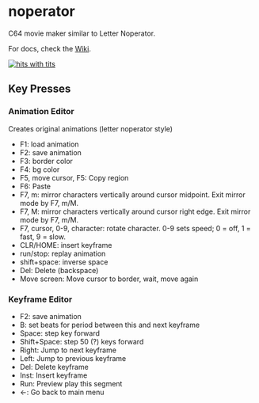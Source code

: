 # noperator
C64 movie maker similar to Letter Noperator.

For docs, check the [Wiki](https://github.com/jkotlinski/noperator/wiki).

[![hits with tits](http://img.youtube.com/vi/iJZS8hvDWXc/0.jpg)](http://www.youtube.com/watch?v=iJZS8hvDWXc)

## Key Presses

### Animation Editor

Creates original animations (letter noperator style)

  * F1: load animation
  * F2: save animation
  * F3: border color
  * F4: bg color
  * F5, move cursor, F5: Copy region
  * F6: Paste
  * F7, m: mirror characters vertically around cursor midpoint. Exit mirror mode by F7, m/M.
  * F7, M: mirror characters vertically around cursor right edge. Exit mirror mode by F7, m/M.
  * F7, cursor, 0-9, character: rotate character. 0-9 sets speed; 0 = off, 1 = fast, 9 = slow.
  * CLR/HOME: insert keyframe
  * run/stop: replay animation
  * shift+space: inverse space
  * Del: Delete (backspace)
  * Move screen: Move cursor to border, wait, move again

### Keyframe Editor

  * F2: save animation
  * B: set beats for period between this and next keyframe
  * Space: step key forward
  * Shift+Space: step 50 (?) keys forward
  * Right: Jump to next keyframe
  * Left: Jump to previous keyframe
  * Del: Delete keyframe
  * Inst: Insert keyframe
  * Run: Preview play this segment
  * ←: Go back to main menu
